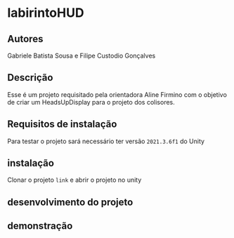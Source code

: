 # labirintoHUD

## Autores
Gabriele Batista Sousa e Filipe Custodio Gonçalves 

## Descrição 
Esse é um projeto requisitado pela orientadora Aline Firmino com o objetivo de criar um HeadsUpDisplay para o projeto dos colisores.

## Requisitos de instalação
Para testar o projeto sará necessário ter versão `2021.3.6f1` do Unity

## instalação 
Clonar o projeto `link`
e abrir o projeto no unity

## desenvolvimento do projeto


## demonstração 
